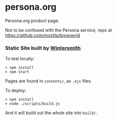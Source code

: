persona.org
===========

Persona.org product page.

Not to be confused with the Persona service, repo at
https://github.com/mozilla/browserid

### Static Site built by [Wintersmith][]

To test locally:

    > npm install
    > npm start

Pages are found in `contents/`, as `.ejs` files.

To deploy:

    > npm install
    > node ./scripts/build.js

And it will build out the whole site into `build/`.


[Wintersmith]: https://github.com/jnordberg/wintersmith
